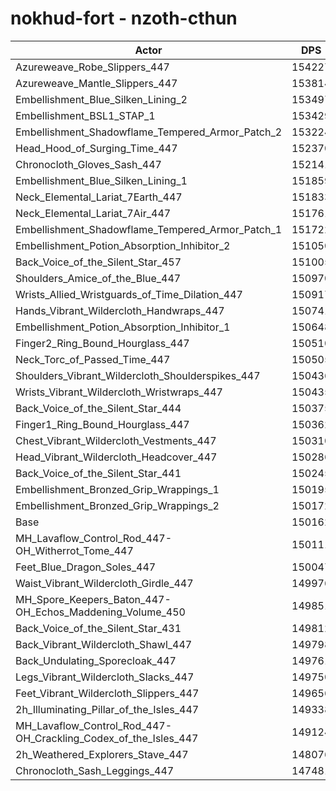 # nokhud-fort - nzoth-cthun
| Actor | DPS | Increase |
|---|:---:|:---:|
|Azureweave_Robe_Slippers_447|154227|2.71%|
|Azureweave_Mantle_Slippers_447|153814|2.43%|
|Embellishment_Blue_Silken_Lining_2|153497|2.22%|
|Embellishment_BSL1_STAP_1|153429|2.18%|
|Embellishment_Shadowflame_Tempered_Armor_Patch_2|153224|2.04%|
|Head_Hood_of_Surging_Time_447|152370|1.47%|
|Chronocloth_Gloves_Sash_447|152141|1.32%|
|Embellishment_Blue_Silken_Lining_1|151859|1.13%|
|Neck_Elemental_Lariat_7Earth_447|151833|1.11%|
|Neck_Elemental_Lariat_7Air_447|151761|1.06%|
|Embellishment_Shadowflame_Tempered_Armor_Patch_1|151722|1.04%|
|Embellishment_Potion_Absorption_Inhibitor_2|151050|0.59%|
|Back_Voice_of_the_Silent_Star_457|151005|0.56%|
|Shoulders_Amice_of_the_Blue_447|150970|0.54%|
|Wrists_Allied_Wristguards_of_Time_Dilation_447|150917|0.50%|
|Hands_Vibrant_Wildercloth_Handwraps_447|150741|0.39%|
|Embellishment_Potion_Absorption_Inhibitor_1|150648|0.32%|
|Finger2_Ring_Bound_Hourglass_447|150510|0.23%|
|Neck_Torc_of_Passed_Time_447|150505|0.23%|
|Shoulders_Vibrant_Wildercloth_Shoulderspikes_447|150436|0.18%|
|Wrists_Vibrant_Wildercloth_Wristwraps_447|150435|0.18%|
|Back_Voice_of_the_Silent_Star_444|150375|0.14%|
|Finger1_Ring_Bound_Hourglass_447|150362|0.13%|
|Chest_Vibrant_Wildercloth_Vestments_447|150310|0.10%|
|Head_Vibrant_Wildercloth_Headcover_447|150286|0.08%|
|Back_Voice_of_the_Silent_Star_441|150245|0.06%|
|Embellishment_Bronzed_Grip_Wrappings_1|150195|0.02%|
|Embellishment_Bronzed_Grip_Wrappings_2|150172|0.01%|
|Base|150162|0.00%|
|MH_Lavaflow_Control_Rod_447-OH_Witherrot_Tome_447|150111|-0.03%|
|Feet_Blue_Dragon_Soles_447|150047|-0.08%|
|Waist_Vibrant_Wildercloth_Girdle_447|149976|-0.12%|
|MH_Spore_Keepers_Baton_447-OH_Echos_Maddening_Volume_450|149851|-0.21%|
|Back_Voice_of_the_Silent_Star_431|149812|-0.23%|
|Back_Vibrant_Wildercloth_Shawl_447|149798|-0.24%|
|Back_Undulating_Sporecloak_447|149761|-0.27%|
|Legs_Vibrant_Wildercloth_Slacks_447|149750|-0.27%|
|Feet_Vibrant_Wildercloth_Slippers_447|149656|-0.34%|
|2h_Illuminating_Pillar_of_the_Isles_447|149338|-0.55%|
|MH_Lavaflow_Control_Rod_447-OH_Crackling_Codex_of_the_Isles_447|149124|-0.69%|
|2h_Weathered_Explorers_Stave_447|148076|-1.39%|
|Chronocloth_Sash_Leggings_447|147481|-1.79%|
